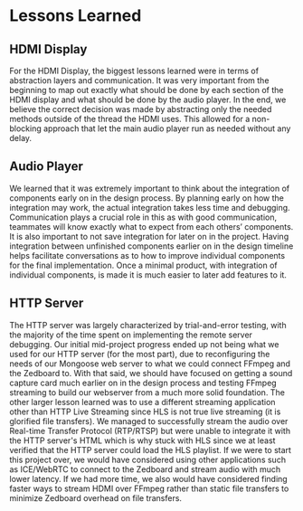 # Lessons Learned

## HDMI Display
For the HDMI Display, the biggest lessons learned were in terms of abstraction layers and communication. It was very important from the beginning to map out exactly what should be done by each section of the HDMI display and what should be done by the audio player. In the end, we believe the correct decision was made by abstracting only the needed methods outside of the thread the HDMI uses. This allowed for a non-blocking approach that let the main audio player run as needed without any delay.

## Audio Player
We learned that it was extremely important to think about the integration of components early on in the design process. By planning early on how the integration may work, the actual integration takes less time and debugging. Communication plays a crucial role in this as with good communication, teammates will know exactly what to expect from each others’ components. It is also important to not save integration for later on in the project. Having integration between unfinished components earlier on in the design timeline helps facilitate conversations as to how to improve individual components for the final implementation. Once a minimal product, with integration of individual components, is made it is much easier to later add features to it. 

## HTTP Server
The HTTP server was largely characterized by trial-and-error testing, with the majority of the time spent on implementing the remote server debugging. Our initial mid-project progress ended up not being what we used for our HTTP server (for the most part), due to reconfiguring the needs of our Mongoose web server to what we could connect FFmpeg and the Zedboard to. With that said, we should have focused on getting a sound capture card much earlier on in the design process and testing FFmpeg streaming to build our webserver from a much more solid foundation. The other larger lesson learned was to use a different streaming application other than HTTP Live Streaming since HLS is not true live streaming (it is glorified file transfers). We managed to successfully stream the audio over Real-time Transfer Protocol (RTP/RTSP) but were unable to integrate it with the HTTP server's HTML which is why stuck with HLS since we at least verified that the HTTP server could load the HLS playlist. If we were to start this project over, we would have considered using other applications such as ICE/WebRTC to connect to the Zedboard and stream audio with much lower latency. If we had more time, we also would have considered finding faster ways to stream HDMI over FFmpeg rather than static file transfers to minimize Zedboard overhead on file transfers.
